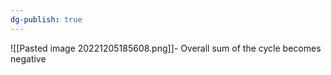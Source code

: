 ```yaml
---
dg-publish: true
---
```

![[Pasted image 20221205185608.png]]- Overall sum of the cycle becomes negative